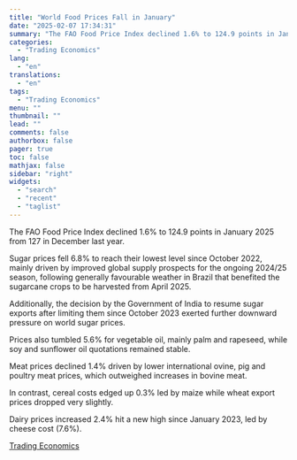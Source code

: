 ```yaml
---
title: "World Food Prices Fall in January"
date: "2025-02-07 17:34:31"
summary: "The FAO Food Price Index declined 1.6% to 124.9 points in January 2025 from 127 in December last year.Sugar prices fell 6.8% to reach their lowest level since October 2022, mainly driven by improved global supply prospects for the ongoing 2024/25 season, following generally favourable weather in Brazil that benefited..."
categories:
  - "Trading Economics"
lang:
  - "en"
translations:
  - "en"
tags:
  - "Trading Economics"
menu: ""
thumbnail: ""
lead: ""
comments: false
authorbox: false
pager: true
toc: false
mathjax: false
sidebar: "right"
widgets:
  - "search"
  - "recent"
  - "taglist"
---
```


The FAO Food Price Index declined 1.6% to 124.9 points in January 2025 from 127 in December last year.

Sugar prices fell 6.8% to reach their lowest level since October 2022, mainly driven by improved global supply prospects for the ongoing 2024/25 season, following generally favourable weather in Brazil that benefited the sugarcane crops to be harvested from April 2025.

Additionally, the decision by the Government of India to resume sugar exports after limiting them since October 2023 exerted further downward pressure on world sugar prices.

Prices also tumbled 5.6% for vegetable oil, mainly palm and rapeseed, while soy and sunflower oil quotations remained stable.

Meat prices declined 1.4% driven by lower international ovine, pig and poultry meat prices, which outweighed increases in bovine meat.

In contrast, cereal costs edged up 0.3% led by maize while wheat export prices dropped very slightly.

Dairy prices increased 2.4% hit a new high since January 2023, led by cheese cost (7.6%).

[Trading Economics](https://www.tradingview.com/news/te_news:447120:0-world-food-prices-fall-in-january/)
